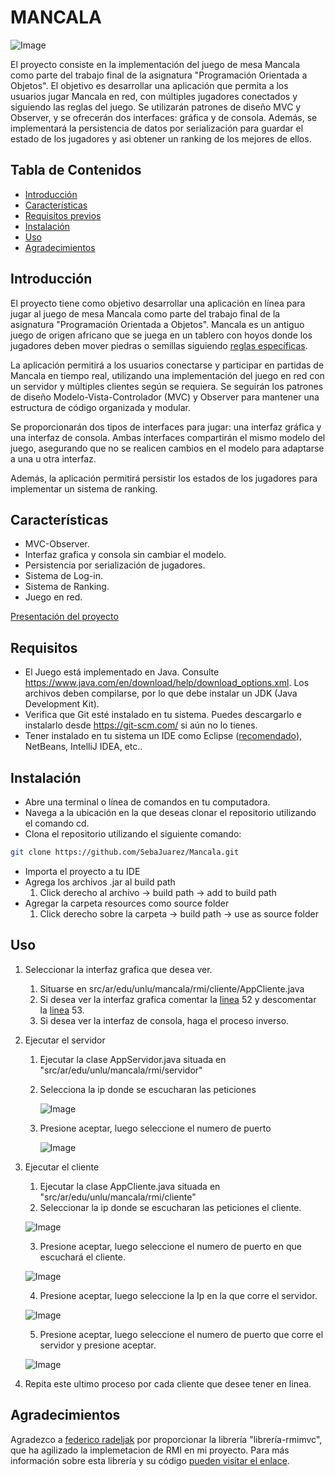 # MANCALA

![Image](https://res.cloudinary.com/dwybyiio5/image/upload/v1690935370/wbju9bv7j5z4dqsmrmwi.png)

El proyecto consiste en la implementación del juego de mesa Mancala como parte del trabajo final de la asignatura "Programación Orientada a Objetos". El objetivo es desarrollar una aplicación que permita a los usuarios jugar Mancala en red, con múltiples jugadores conectados y siguiendo las reglas del juego. Se utilizarán patrones de diseño MVC y Observer, y se ofrecerán dos interfaces: gráfica y de consola. Además, se implementará la persistencia de datos por serialización para guardar el estado de los jugadores y asi obtener un ranking de los mejores de ellos. 
    
## Tabla de Contenidos

- [Introducción](#introducción)
- [Características](#características)
- [Requisitos previos](#requisitos)
- [Instalación](#instalación)
- [Uso](#uso)
- [Agradecimientos](#agradecimientos)

## Introducción

El proyecto tiene como objetivo desarrollar una aplicación en línea para jugar al juego de mesa Mancala como parte del trabajo final de la asignatura "Programación Orientada a Objetos". Mancala es un antiguo juego de origen africano que se juega en un tablero con hoyos donde los jugadores deben mover piedras o semillas siguiendo [reglas específicas](https://brainking.com/es/GameRules?tp=103).

La aplicación permitirá a los usuarios conectarse y participar en partidas de Mancala en tiempo real, utilizando una implementación del juego en red con un servidor y múltiples clientes según se requiera. Se seguirán los patrones de diseño Modelo-Vista-Controlador (MVC) y Observer para mantener una estructura de código organizada y modular.

Se proporcionarán dos tipos de interfaces para jugar: una interfaz gráfica y una interfaz de consola. Ambas interfaces compartirán el mismo modelo del juego, asegurando que no se realicen cambios en el modelo para adaptarse a una u otra interfaz.

Además, la aplicación permitirá persistir los estados de los jugadores para implementar un sistema de ranking.

## Características

- MVC-Observer.
- Interfaz grafica y consola sin cambiar el modelo.
- Persistencia por serialización de jugadores.
- Sistema de Log-in.
- Sistema de Ranking.
- Juego en red.
  
[Presentación del proyecto](https://docs.google.com/presentation/d/1fWQsRSXQ8bhxAgxH6VhdDxDE8P_ciPaZ4OcUF1Bp2EE/edit#slide=id.g25ea9b4ce3b_1_35)

## Requisitos

- El Juego está implementado en Java. Consulte https://www.java.com/en/download/help/download_options.xml. Los archivos deben compilarse, por lo que debe instalar un JDK (Java Development Kit). 
- Verifica que Git esté instalado en tu sistema. Puedes descargarlo e instalarlo desde https://git-scm.com/ si aún no lo tienes.
- Tener instalado en tu sistema un IDE como Eclipse ([recomendado](https://www.eclipse.org/downloads/download.php?file=/oomph/epp/2023-06/R/eclipse-inst-jre-win64.exe)), NetBeans, IntelliJ IDEA, etc..

## Instalación

- Abre una terminal o línea de comandos en tu computadora.
- Navega a la ubicación en la que deseas clonar el repositorio utilizando el comando cd.
- Clona el repositorio utilizando el siguiente comando:

```bash
git clone https://github.com/SebaJuarez/Mancala.git
```
- Importa el proyecto a tu IDE
- Agrega los archivos .jar al build path 
    1. Click derecho al archivo -> build path -> add to build path
- Agregar la carpeta resources como source folder
    1. Click derecho sobre la carpeta -> build path -> use as source folder

## Uso

1.  Seleccionar la interfaz grafica que desea ver. 
     1. Situarse en src/ar/edu/unlu/mancala/rmi/cliente/AppCliente.java 
     2. Si desea ver la interfaz grafica 
comentar la [linea](https://github.com/SebaJuarez/Mancala/blob/4e923770fafec2bad95edc7cd16a65386ddb31f9/src/ar/edu/unlu/mancala/rmi/cliente/AppCliente.java#L52) 52 y descomentar la [linea](https://github.com/SebaJuarez/Mancala/blob/4e923770fafec2bad95edc7cd16a65386ddb31f9/src/ar/edu/unlu/mancala/rmi/cliente/AppCliente.java#L53) 53. 
    3. Si desea ver la interfaz de consola, haga el proceso inverso.

2. Ejecutar el  servidor 
    1. Ejecutar la clase AppServidor.java situada en "src/ar/edu/unlu/mancala/rmi/servidor"
    2. Selecciona la ip donde se escucharan las peticiones

       ![Image](https://res.cloudinary.com/dwybyiio5/image/upload/v1690935864/imcyz62cvqyejhugfbcg.png)
       
    3. Presione aceptar, luego seleccione el numero de puerto
       
       ![Image](https://res.cloudinary.com/dwybyiio5/image/upload/v1690935905/jdunzlpnodidrybhoejp.png)
       
3. Ejecutar el cliente
    1. Ejecutar la clase AppCliente.java situada en "src/ar/edu/unlu/mancala/rmi/cliente"
    2. Seleccionar la ip donde se escucharan las peticiones el cliente.
       
    ![Image](https://res.cloudinary.com/dwybyiio5/image/upload/v1690935935/vjgmtuxujufilgxf6okw.png)

    3. Presione aceptar, luego seleccione el numero de puerto en que escuchará el cliente.
    
    ![Image](https://res.cloudinary.com/dwybyiio5/image/upload/v1690935533/cdpn8nhjs80kfptkzt2j.png)

    4. Presione aceptar, luego seleccione la Ip en la que corre el servidor.
    
    ![Image](https://res.cloudinary.com/dwybyiio5/image/upload/v1690935691/qnpxvcewjxe61hzrtxma.png)

    5. Presione aceptar, luego seleccione el numero de puerto que corre el servidor y presione aceptar.
    
    ![Image](https://res.cloudinary.com/dwybyiio5/image/upload/v1690935647/zqkmhzotkod629if2ubr.png)
        
4. Repita este ultimo proceso por cada cliente que desee tener en linea.
        
## Agradecimientos

Agradezco a [federico radeljak](https://github.com/federicoradeljak) por proporcionar la librería "librería-rmimvc", que ha agilizado la implemetacion de RMI en mi proyecto. Para más información sobre esta librería y su código  [pueden visitar el enlace](https://github.com/federicoradeljak/libreria-rmimvc).
        

